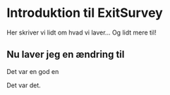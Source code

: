 # Introduktion til ExitSurvey

Her skriver vi lidt om hvad vi laver...
Og lidt mere til!

## Nu laver jeg en ændring til
Det var en god en

Det var det.
